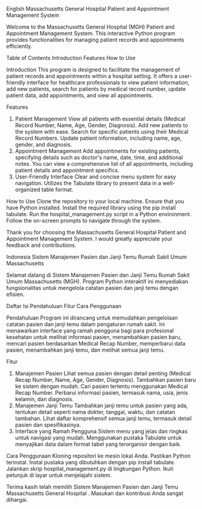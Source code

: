 English
Massachusetts General Hospital Patient and Appointment Management System

Welcome to the Massachusetts General Hospital (MGH) Patient and Appointment Management System. This interactive Python program provides functionalities for managing patient records and appointments efficiently.

Table of Contents
Introduction
Features
How to Use

Introduction
This program is designed to facilitate the management of patient records and appointments within a hospital setting. It offers a user-friendly interface for healthcare professionals to view patient information, add new patients, search for patients by medical record number, update patient data, add appointments, and view all appointments.

Features
1. Patient Management
View all patients with essential details (Medical Record Number, Name, Age, Gender, Diagnosis).
Add new patients to the system with ease.
Search for specific patients using their Medical Record Numbers.
Update patient information, including name, age, gender, and diagnosis.
2. Appointment Management
Add appointments for existing patients, specifying details such as doctor's name, date, time, and additional notes.
You can view a comprehensive list of all appointments, including patient details and appointment specifics.
3. User-Friendly Interface
Clear and concise menu system for easy navigation.
Utilizes the Tabulate library to present data in a well-organized table format.

How to Use
Clone the repository to your local machine.
Ensure that you have Python installed.
Install the required library using the pip install tabulate.
Run the hospital_management.py script in a Python environment.
Follow the on-screen prompts to navigate through the system.

Thank you for choosing the Massachusetts General Hospital Patient and Appointment Management System. I would greatly appreciate your feedback and contributions.


Indonesia
Sistem Manajemen Pasien dan Janji Temu Rumah Sakit Umum Massachusetts

Selamat datang di Sistem Manajemen Pasien dan Janji Temu Rumah Sakit Umum Massachusetts (MGH). Program Python interaktif ini menyediakan fungsionalitas untuk mengelola catatan pasien dan janji temu dengan efisien.

Daftar Isi
Pendahuluan
Fitur
Cara Penggunaan

Pendahuluan
Program ini dirancang untuk memudahkan pengelolaan catatan pasien dan janji temu dalam pengaturan rumah sakit. Ini menawarkan interface yang ramah pengguna bagi para profesional kesehatan untuk melihat informasi pasien, menambahkan pasien baru, mencari pasien berdasarkan Medical Recap Number, memperbarui data pasien, menambahkan janji temu, dan melihat semua janji temu.

Fitur
1. Manajemen Pasien
Lihat semua pasien dengan detail penting (Medical Recap Number, Name, Age, Gender, Diagnosis).
Tambahkan pasien baru ke sistem dengan mudah.
Cari pasien tertentu menggunakan Medical Recap Number.
Perbarui informasi pasien, termasuk nama, usia, jenis kelamin, dan diagnosis.
2. Manajemen Janji Temu
Tambahkan janji temu untuk pasien yang ada, tentukan detail seperti nama dokter, tanggal, waktu, dan catatan tambahan.
Lihat daftar komprehensif semua janji temu, termasuk detail pasien dan spesifikasinya.
3. Interface yang Ramah Pengguna
Sistem menu yang jelas dan ringkas untuk navigasi yang mudah.
Menggunakan pustaka Tabulate untuk menyajikan data dalam format tabel yang terorganisir dengan baik.

Cara Penggunaan
Kloning repositori ke mesin lokal Anda.
Pastikan Python terinstal.
Instal pustaka yang dibutuhkan dengan pip install tabulate.
Jalankan skrip hospital_management.py di lingkungan Python.
Ikuti petunjuk di layar untuk menjelajahi sistem.


Terima kasih telah memilih Sistem Manajemen Pasien dan Janji Temu Massachusetts General Hospital . Masukan dan kontribusi Anda sangat dihargai.
